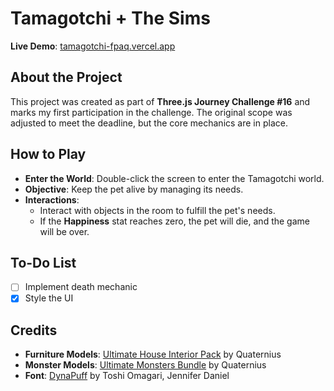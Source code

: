 # Tamagotchi + The Sims

**Live Demo**: [tamagotchi-fpaq.vercel.app](https://tamagotchi-fpaq.vercel.app/)

## About the Project

This project was created as part of **Three.js Journey Challenge #16** and marks my first participation in the challenge. The original scope was adjusted to meet the deadline, but the core mechanics are in place.

## How to Play

- **Enter the World**: Double-click the screen to enter the Tamagotchi world.
- **Objective**: Keep the pet alive by managing its needs.
- **Interactions**:
  - Interact with objects in the room to fulfill the pet's needs.
  - If the **Happiness** stat reaches zero, the pet will die, and the game will be over.

## To-Do List

- [ ] Implement death mechanic
- [x] Style the UI

## Credits

- **Furniture Models**: [Ultimate House Interior Pack](https://poly.pizza/bundle/Ultimate-House-Interior-Pack-2SXnFbwFzm) by Quaternius
- **Monster Models**: [Ultimate Monsters Bundle](https://poly.pizza/bundle/Ultimate-Monsters-Bundle-5oyGWAmOB6) by Quaternius
- **Font**: [DynaPuff](https://fonts.google.com/specimen/DynaPuff?lang=en_Latn&categoryFilters=Feeling:%2FExpressive%2FPlayful;Appearance:%2FTheme%2FBlobby) by Toshi Omagari, Jennifer Daniel
